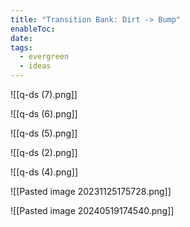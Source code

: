 ```yaml
---
title: "Transition Bank: Dirt -> Bump"
enableToc: 
date: 
tags:
  - evergreen
  - ideas
---
```

![[q-ds (7).png]]

![[q-ds (6).png]]

![[q-ds (5).png]]

![[q-ds (2).png]]

![[q-ds (4).png]]

![[Pasted image 20231125175728.png]]

![[Pasted image 20240519174540.png]]


